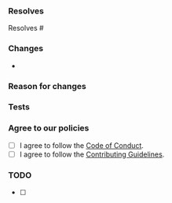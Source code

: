 ### Resolves

<!-- Which issue(s) does this pull request fix or resolve? -->

Resolves #

### Changes

<!-- Please describe the changes made. -->

-   <!-->

### Reason for changes

<!-- Why did you make them? -->

### Tests

<!-- Have you tested this PR? If so, how? If not, please do so before submitting the PR. -->

### Agree to our policies

<!-- By submitting this issue, you agree to follow our policies. -->

-   [ ] I agree to follow the [Code of Conduct](https://github.com/scratchaddons-community/scradd/blob/main/.github/CODE_OF_CONDUCT.md).
-   [ ] I agree to follow the [Contributing Guidelines](https://github.com/scratchaddons-community/scradd/blob/main/.github/CONTRIBUTING.md).

### TODO

-   [ ]
